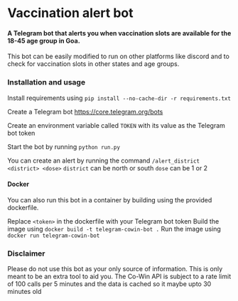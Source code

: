 # Vaccination alert bot

#### A Telegram bot that alerts you when vaccination slots are available for the 18-45 age group in Goa.

This bot can be easily modified to run on other platforms like discord and to check for vaccination slots in other states and age groups.

### Installation and usage
Install requirements using
`pip install --no-cache-dir -r requirements.txt`

Create a Telegram bot
https://core.telegram.org/bots

Create an environment variable called `TOKEN` with its value as the Telegram bot token

Start the bot by running
`python run.py`

You can create an alert by running the command `/alert_district <district> <dose>`
`district` can be north or south
`dose` can be 1 or 2

#### Docker
You can also run this bot in a container by building using the provided dockerfile.

Replace `<token>` in the dockerfile with your Telegram bot token
Build the image using
`docker build -t telegram-cowin-bot .`
Run the image using
`docker run telegram-cowin-bot`

### Disclaimer
Please do not use this bot as your only source of information. This is only meant to be an extra tool to aid you.
The Co-Win API is subject to a rate limit of 100 calls per 5 minutes and the data is cached so it maybe upto 30 minutes old
